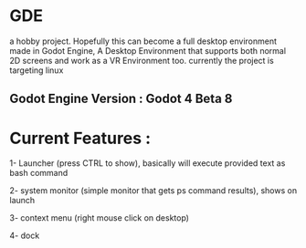 # GDE
 a hobby project. Hopefully this can become a full desktop environment made in Godot Engine, A Desktop  Environment that supports both normal 2D screens and work as a VR Environment too.
 currently the project is targeting linux
## Godot Engine Version : Godot 4 Beta 8

# Current Features :
1- Launcher (press CTRL to show), basically will execute provided text as bash command

2- system monitor (simple monitor that gets ps command results), shows on launch

3- context menu (right mouse click on desktop)

4- dock




